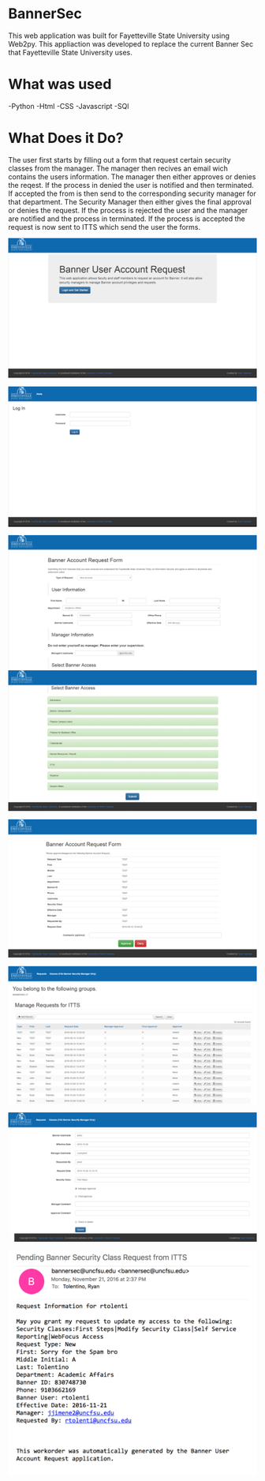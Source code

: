 # BannerSec
This web application was built for Fayetteville State University using Web2py. This appliaction was developed to replace the current Banner Sec that Fayetteville State University uses. 

# What was used
-Python 
-Html
-CSS
-Javascript
-SQl 

# What Does it Do?
The user first starts by filling out a form that request certain security classes from the manager. The manager then recives an email wich contains the users information. The manager then either approves or denies the reqest. If the process in denied the user is notified and then terminated. If accepted the from is then send to the corresponding security manager for that department. The Security Manager then either gives the final approval or denies the request. If the process is rejected the user and the manager are notified and the process in terminated. If the process is accepted the request is now sent to ITTS which send the user the forms.    

![alt tag](https://github.com/RT-Design/BannerSec/blob/master/Pictures/Index.png)

![alt tag](https://github.com/RT-Design/BannerSec/blob/master/Pictures/login.png)

![alt tag](https://github.com/RT-Design/BannerSec/blob/master/Pictures/Request.png)
![alt tag](https://github.com/RT-Design/BannerSec/blob/master/Pictures/Requestinit.png)

![alt tag](https://github.com/RT-Design/BannerSec/blob/master/Pictures/Manager.png)

![alt tag](https://github.com/RT-Design/BannerSec/blob/master/Pictures/Secmanager.png)

![alt tag](https://github.com/RT-Design/BannerSec/blob/master/Pictures/SecManageredit.png)

![alt tag](https://github.com/RT-Design/BannerSec/blob/master/Pictures/Email.png)
